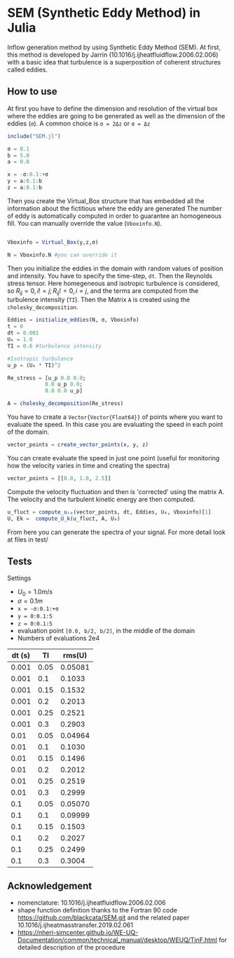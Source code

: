 # SEM (Synthetic Eddy Method) in Julia
Inflow generation method by using Synthetic Eddy Method (SEM). At first, this method is developed by Jarrin (10.1016/j.ijheatfluidflow.2006.02.006) with a basic idea that turbulence is a superposition of coherent structures called eddies. 


## How to use
At first you have to define the dimension and resolution of the virtual box where the eddies are going to be generated as well as the dimension of the eddies (`σ`). A common choice is `σ = 2Δz` or `σ = Δz`

```julia
include("SEM.jl")

σ = 0.1
b = 5.0
a = 0.0

x = -σ:0.1:+σ
y = a:0.1:b
z = a:0.1:b

```

Then you create the Virtual_Box structure that has embedded all the information about the fictitious where the eddy are generated
The number of eddy is automatically computed in order to guarantee an homogeneous fill. You can manually override the value (`Vboxinfo.N`).

```julia

Vboxinfo = Virtual_Box(y,z,σ)

N = Vboxinfo.N #you can override it 
```

Then you initialize the eddies in the domain with random values of position and intensity. You have to specify the time-step, `dt`. Then the Reynolds stress tensor. Here homegeneous and isotropic turbulence is considered, so $R_{ij} = 0, i!=j; R_{ij} != 0, i=j$, and the terms are computed from the turbulence intensity (`TI`). Then the Matrix `A` is created using the `cholesky_decomposition`.


```julia
Eddies = initialize_eddies(N, σ, Vboxinfo)
t = 0
dt = 0.001
U₀ = 1.0
TI = 0.6 #turbulence intensity

#Isotropic turbulence
u_p = (U₀ * TI)^2

Re_stress = [u_p 0.0 0.0; 
            0.0 u_p 0.0;
            0.0 0.0 u_p]

A = cholesky_decomposition(Re_stress)

```

You have to create a `Vector{Vector{Float64}}` of points where you want to evaluate the speed. In this case you are evaluating the speed in each point of the domain.

```julia
vector_points = create_vector_points(x, y, z)
```
You can create evaluate the speed in just one point (useful for monitoring how the velocity varies in time and creating the spectra)
```julia
vector_points = [[0.0, 1.0, 2.5]]
```

Compute the velocity fluctuation and then is 'corrected' using the matrix A. The velocity and the turbulent kinetic energy are then computed.

```julia
u_fluct = compute_uᵢₚ(vector_points, dt, Eddies, U₀, Vboxinfo)[1]
U, Ek =  compute_U_k(u_fluct, A, U₀)
```

From here you can generate the spectra of your signal. For more detail look at files in test/


## Tests
Settings
- $U_0 = 1.0 m/s$
- $\sigma = 0.1 m$
- `x = -σ:0.1:+σ`
- `y = 0:0.1:5`
- `z = 0:0.1:5`
- evaluation point `[0.0, b/2, b/2]`, in the middle of the domain
- Numbers of evaluations 2e4

|  dt (s) | TI      | rms(U)  |  
|---      |---      |---      |
|  0.001  | 0.05    | 0.05081  | 
|  0.001  | 0.1    | 0.1033  |
|  0.001  | 0.15    | 0.1532  |    
|  0.001  | 0.2    | 0.2013  | 
|  0.001  | 0.25    | 0.2521  | 
|  0.001  | 0.3     | 0.2903  |  
|  0.01  | 0.05    | 0.04964  | 
|  0.01  | 0.1    | 0.1030  |
|  0.01  | 0.15    | 0.1496 |    
|  0.01  | 0.2    | 0.2012  | 
|  0.01  | 0.25    | 0.2519  | 
|  0.01  | 0.3     | 0.2999 |  
|  0.1  | 0.05    | 0.05070  | 
|  0.1  | 0.1    | 0.09999  |
|  0.1  | 0.15    | 0.1503 |    
|  0.1  | 0.2    | 0.2027 | 
|  0.1  | 0.25    | 0.2499  | 
|  0.1  | 0.3     | 0.3004 |



## Acknowledgement
- nomenclature: 10.1016/j.ijheatfluidflow.2006.02.006
- shape function definition thanks to the Fortran 90 code https://github.com/blackcata/SEM.git and the related paper 10.1016/j.ijheatmasstransfer.2019.02.061
- https://nheri-simcenter.github.io/WE-UQ-Documentation/common/technical_manual/desktop/WEUQ/TinF.html for detailed description of the procedure